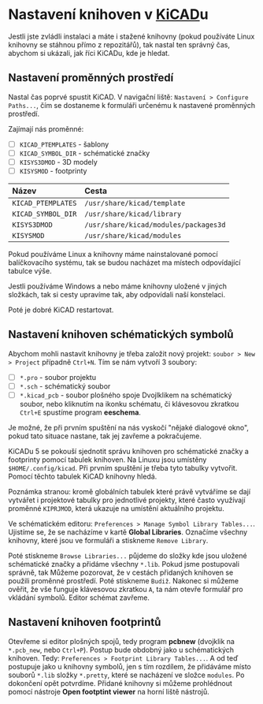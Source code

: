 # Nastavení knihoven v [KiCAD](http://kicad-pcb.org/)u
Jestli jste zvládli instalaci a máte i stažené knihovny (pokud používáte Linux knihovny se stáhnou přímo z repozitářů), tak nastal ten správný čas, abychom si ukázali, jak říci KiCADu, kde je hledat.

## Nastavení proměnných prostředí
Nastal čas poprvé spustit KiCAD. V navigační liště: `Nastavení > Configure Paths...`, čím se dostaneme k formuláři určenému k nastavené proměnných prostředí.

Zajímají nás proměnné:
- [ ] `KICAD_PTEMPLATES` - šablony
- [ ] `KICAD_SYMBOL_DIR` - schématické značky
- [ ] `KISYS3DMOD` - 3D modely
- [ ] `KISYSMOD` - footprinty

| Název              | Cesta                                 |
| :------------------|:--------------------------------------|
| `KICAD_PTEMPLATES` | `/usr/share/kicad/template`           |
| `KICAD_SYMBOL_DIR` | `/usr/share/kicad/library`            |
| `KISYS3DMOD`       | `/usr/share/kicad/modules/packages3d` |
| `KISYSMOD`         | `/usr/share/kicad/modules`            |

Pokud používáme Linux a knihovny máme nainstalované pomocí balíčkovacího systému, tak se budou nacházet ma místech odpovídající tabulce výše.

Jestli používáme Windows a nebo máme knihovny uložené v jiných složkách, tak si cesty upravíme tak, aby odpovídali naší konstelaci.

Poté je dobré KiCAD restartovat.

## Nastavení knihoven schématických symbolů
Abychom mohli nastavit knihovny je třeba založit nový projekt: `soubor > New > Project` případně `Ctrl+N`. Tím se nám vytvoří 3 soubory:
- [ ] `*.pro` - soubor projektu
- [ ] `*.sch` - schématický soubor
- [ ] `*.kicad_pcb` - soubor plošného spoje
Dvojlklikem na schématický soubor, nebo kliknutím na ikonku schématu, či klávesovou zkratkou `Ctrl+E` spustíme program __eeschema__.

Je možné, že při prvním spuštění na nás vyskočí "nějaké dialogové okno", pokud tato situace nastane, tak jej zavřeme a pokračujeme.

KiCADu 5 se pokouší sjednotit správu knihoven pro schématické značky a footprinty pomocí tabulek knihoven. Na Linuxu jsou umístěny `$HOME/.config/kicad`. Při prvním spuštění je třeba tyto tabulky vytvořit. Pomocí těchto tabulek KiCAD knihovny hledá.

Poznámka stranou: kromě globálních tabulek které právě vytváříme se dají vytvářet i projektové tabulky pro jednotlivé projekty, které často využívají proměnné `KIPRJMOD`, která ukazuje na umístění aktuálního projektu.

Ve schématickém editoru: `Preferences > Manage Symbol Library Tables...`. Ujistíme se, že se nacházíme v kartě __Global Libraries__. Označíme všechny knihovny, které jsou ve formuláři a stiskneme `Remove Library`.

Poté stiskneme `Browse Libraries...` půjdeme do složky kde jsou uložené schématické značky a přidáme všechny `*.lib`. Pokud jsme postupovali správně, tak Můžeme pozorovat, že v cestách přidaných knihoven se použili proměnné prostředí. Poté stiskneme `Budiž`. Nakonec si můžeme ověřit, že vše funguje klávesovou zkratkou `A`, ta nám otevře formulář pro vkládání symbolů. Editor schémat zavřeme.

## Nastavení knihoven footprintů
Otevřeme si editor plošných spojů, tedy program __pcbnew__ (dvojklik na `*.pcb_new`, nebo `Ctrl+P`). Postup bude obdobný jako u schématických knihoven. Tedy: `Preferences > Footprint Library Tables...`. A od teď postupuje jako u knihovny symbolů, jen s tím rozdílem, že přidáváme místo souborů `*.lib` složky `*.pretty`, které se nacházení ve složce `modules`. Po dokončení opět potvrdíme. Přidané knihovny si můžeme prohlédnout pomocí nástroje __Open footptint viewer__ na horní liště nástrojů.
